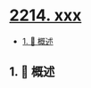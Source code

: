 # [2214. xxx](https://github.com/Tdahuyou/TNotes.leetcode/tree/main/notes/2214.%20xxx)

<!-- region:toc -->

- [1. 📝 概述](#1--概述)

<!-- endregion:toc -->

## 1. 📝 概述
